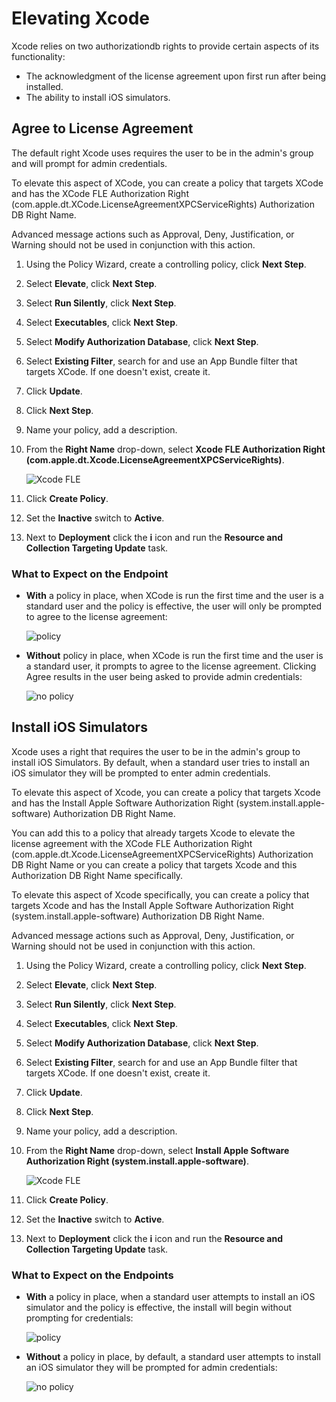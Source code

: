 [title]: # (Elevate Xcode)
[tags]: # (authdb, sysex)
[priority]: # (7)
# Elevating Xcode

Xcode relies on two authorizationdb rights to provide certain aspects of its functionality:

* The acknowledgment of the license agreement upon first run after being installed.
* The ability to install iOS simulators.

## Agree to License Agreement

The default right Xcode uses requires the user to be in the admin's group and will prompt for admin credentials.

To elevate this aspect of XCode, you can create a policy that targets XCode and has the XCode FLE Authorization Right (com.apple.dt.XCode.LicenseAgreementXPCServiceRights) Authorization DB Right Name.

Advanced message actions such as Approval, Deny, Justification, or Warning should not be used in conjunction with this action.

1. Using the Policy Wizard, create a controlling policy, click __Next Step__.
1. Select __Elevate__, click __Next Step__.
1. Select __Run Silently__, click __Next Step__.
1. Select __Executables__, click __Next Step__.
1. Select __Modify Authorization Database__, click __Next Step__.
1. Select __Existing Filter__, search for and use an App Bundle filter that targets XCode. If one doesn't exist, create it.
1. Click __Update__.
1. Click __Next Step__.
1. Name your policy, add a description.
1. From the __Right Name__ drop-down, select __Xcode FLE Authorization Right (com.apple.dt.Xcode.LicenseAgreementXPCServiceRights)__.

   ![Xcode FLE](images/authdb/xcode-fle.png "Right Name drop-down selection")
1. Click __Create Policy__.
1. Set the __Inactive__ switch to __Active__.
1. Next to __Deployment__ click the __i__ icon and run the __Resource and Collection Targeting Update__ task.

### What to Expect on the Endpoint

* __With__ a policy in place, when XCode is run the first time and the user is a standard user and the policy is effective, the user will only be prompted to agree to the license agreement:

  ![policy](images/authdb/xcode-2.png "Policy in place requiring license agreement only")

* __Without__ policy in place, when XCode is run the first time and the user is a standard user, it prompts to agree to the license agreement. Clicking Agree results in the user being asked to provide admin credentials:

  ![no policy](images/authdb/xcode-1.png "No policy in place requiring authentication by user")

## Install iOS Simulators

Xcode uses a right that requires the user to be in the admin's group to install iOS Simulators. By default, when a standard user tries to install an iOS simulator they will be prompted to enter admin credentials.

To elevate this aspect of Xcode, you can create a policy that targets Xcode and has the Install Apple Software Authorization Right (system.install.apple-software) Authorization DB Right Name.

You can add this to a policy that already targets Xcode to elevate the license agreement with the XCode FLE Authorization Right (com.apple.dt.Xcode.LicenseAgreementXPCServiceRights) Authorization DB Right Name or you can create a policy that targets Xcode and this Authorization DB Right Name specifically.

To elevate this aspect of Xcode specifically, you can create a policy that targets Xcode and has the Install Apple Software Authorization Right (system.install.apple-software) Authorization DB Right Name.

Advanced message actions such as Approval, Deny, Justification, or Warning should not be used in conjunction with this action.

1. Using the Policy Wizard, create a controlling policy, click __Next Step__.
1. Select __Elevate__, click __Next Step__.
1. Select __Run Silently__, click __Next Step__.
1. Select __Executables__, click __Next Step__.
1. Select __Modify Authorization Database__, click __Next Step__.
1. Select __Existing Filter__, search for and use an App Bundle filter that targets XCode. If one doesn't exist, create it.
1. Click __Update__.
1. Click __Next Step__.
1. Name your policy, add a description.
1. From the __Right Name__ drop-down, select __Install Apple Software Authorization Right (system.install.apple-software)__.

   ![Xcode FLE](images/authdb/xcode-iOS.png "Right Name drop-down selection")
1. Click __Create Policy__.
1. Set the __Inactive__ switch to __Active__.
1. Next to __Deployment__ click the __i__ icon and run the __Resource and Collection Targeting Update__ task.

### What to Expect on the Endpoints

* __With__ a policy in place, when a standard user attempts to install an iOS simulator and the policy is effective, the install will begin without prompting for credentials:

  ![policy](images/authdb/xcode-iOS-2.png "Policy in place iOS Simulator running")
* __Without__ a policy in place, by default, a standard user attempts to install an iOS simulator they will be prompted for admin credentials:

  ![no policy](images/authdb/xcode-iOS-1.png "No policy in place requiring authentication by user")
